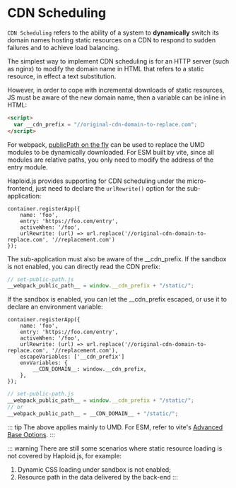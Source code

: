 # CDN Scheduling

`CDN Scheduling` refers to the ability of a system to **dynamically** switch its domain names hosting static resources on a CDN to respond to sudden failures and to achieve load balancing.

The simplest way to implement CDN scheduling is for an HTTP server (such as nginx) to modify the domain name in HTML that refers to a static resource, in effect a text substitution.

However, in order to cope with incremental downloads of static resources, JS must be aware of the new domain name, then a variable can be inline in HTML:

```html
<script>
  var __cdn_prefix = "//original-cdn-domain-to-replace.com";
</script>
```

For webpack, [publicPath on the fly](https://webpack.js.org/guides/public-path/#on-the-fly) can be used to replace the UMD modules to be dynamically downloaded. For ESM built by vite, since all modules are relative paths, you only need to modify the address of the entry module.

Haploid.js provides supporting for CDN scheduling under the micro-frontend, just need to declare the `urlRewrite()` option for the sub-application:

```ts{6}
container.registerApp({
    name: 'foo',
    entry: 'https://foo.com/entry',
    activeWhen: '/foo',
    urlRewrite: (url) => url.replace('//original-cdn-domain-to-replace.com', '//replacement.com')
});
```

The sub-application must also be aware of the \_\_cdn_prefix. If the sandbox is not enabled, you can directly read the CDN prefix:

```js
// set-public-path.js
__webpack_public_path__ = window.__cdn_prefix + "/static/";
```

If the sandbox is enabled, you can let the \_\_cdn_prefix escaped, or use it to declare an environment variable:

```ts{6,8}
container.registerApp({
    name: 'foo',
    entry: 'https://foo.com/entry',
    activeWhen: '/foo',
    urlRewrite: (url) => url.replace('//original-cdn-domain-to-replace.com', '//replacement.com'),
    escapeVariables: ['__cdn_prefix']
    envVariables: {
        __CDN_DOMAIN__: window.__cdn_prefix,
    },
});
```

```js
// set-public-path.js
__webpack_public_path__ = window.__cdn_prefix + "/static/";
// or
__webpack_public_path__ = __CDN_DOMAIN__ + "/static/";
```

::: tip
The above applies mainly to UMD. For ESM, refer to vite's [Advanced Base Options](https://vitejs.dev/guide/build.html#advanced-base-options).
:::

::: warning
There are still some scenarios where static resource loading is not covered by Haploid.js, for example:

1. Dynamic CSS loading under sandbox is not enabled;
2. Resource path in the data delivered by the back-end
   :::
